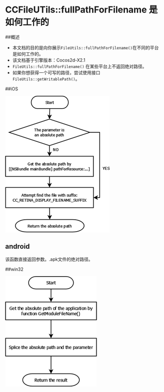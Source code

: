 

# CCFileUTils::fullPathForFilename 是如何工作的


##概述

- 本文档的目的是向你展示`FileUtils::fullPathForFilename()`在不同的平台是如何工作的。 
- 该文档基于引擎版本：Cocos2d-X2.1 
- `FileUtils::fullPathForFilename()` 在某些平台上不返回绝对路径。 
- 如果你想获得一个可写的路径，尝试使用接口`FileUtils::getWritablePath()`。

##iOS 

![img](res/ios.png)


## android

该函数直接返回参数。.apk文件的绝对路径。

##win32

![img](res/win32.png)